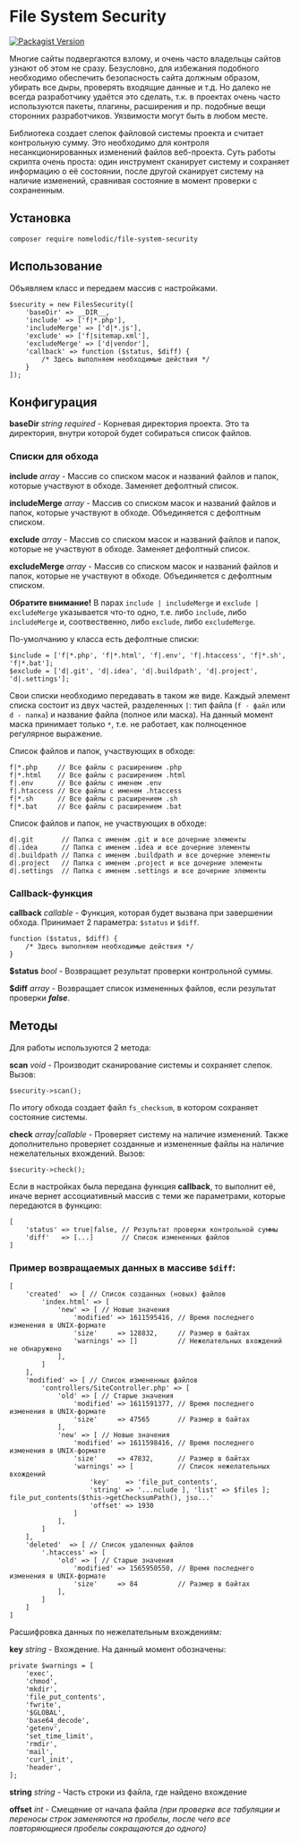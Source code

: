 # File System Security

[![Packagist Version](https://img.shields.io/packagist/v/nomelodic/file-system-security)](https://packagist.org/packages/nomelodic/file-system-security)

Многие сайты подвергаются взлому, и очень часто владельцы сайтов узнают об этом не сразу. Безусловно, для избежания подобного необходимо обеспечить безопасность сайта должным образом, убирать все дыры, проверять входящие данные и т.д. Но далеко не всегда разработчику удаётся это сделать, т.к. в проектах очень часто используются пакеты, плагины, расширения и пр. подобные вещи сторонних разработчиков. Уязвимости могут быть в любом месте.

Библиотека создает слепок файловой системы проекта и считает контрольную сумму. Это необходимо для контроля несанкционированных изменений файлов веб-проекта. Суть работы скрипта очень проста: один инструмент сканирует систему и сохраняет информацию о её состоянии, после другой сканирует систему на наличие изменений, сравнивая состояние в момент проверки с сохраненным.

## Установка

```
composer require nomelodic/file-system-security
```

## Использование

Объявляем класс и передаем массив с настройками.
```
$security = new FilesSecurity([
    'baseDir' => __DIR__,
    'include' => ['f|*.php'],
    'includeMerge' => ['d|*.js'],
    'exclude' => ['f|sitemap.xml'],
    'excludeMerge' => ['d|vendor'],
    'callback' => function ($status, $diff) {
        /* Здесь выполняем необходимые действия */
    }
]);
```
## Конфигурация

**baseDir** *string* *required* - Корневая директория проекта. Это та директория, внутри которой будет собираться список файлов.

### Списки для обхода

**include** *array* - Массив со списком масок и названий файлов и папок, которые участвуют в обходе. Заменяет дефолтный список.

**includeMerge** *array* - Массив со списком масок и названий файлов и папок, которые участвуют в обходе. Объединяется с дефолтным списком.

**exclude** *array* - Массив со списком масок и названий файлов и папок, которые не участвуют в обходе. Заменяет дефолтный список.

**excludeMerge** *array* - Массив со списком масок и названий файлов и папок, которые не участвуют в обходе. Объединяется с дефолтным списком.

**Обратите внимание!** В парах `include | includeMerge` и `exclude | excludeMerge` указывается что-то одно, т.е. либо `include`, либо `includeMerge` и, соотвественно, либо `exclude`, либо `excludeMerge`.

По-умолчанию у класса есть дефолтные списки:
```
$include = ['f|*.php', 'f|*.html', 'f|.env', 'f|.htaccess', 'f|*.sh', 'f|*.bat'];
$exclude = ['d|.git', 'd|.idea', 'd|.buildpath', 'd|.project', 'd|.settings'];
```

Свои списки необходимо передавать в таком же виде. Каждый элемент списка состоит из двух частей, разделенных `|`: тип файла (`f - файл` или `d - папка`) и название файла (полное или маска). На данный момент маска принимает только `*`, т.е. не работает, как полноценное регулярное выражение.

Список файлов и папок, участвующих в обходе:
```
f|*.php     // Все файлы с расширением .php
f|*.html    // Все файлы с расширением .html
f|.env      // Все файлы с именем .env
f|.htaccess // Все файлы с именем .htaccess
f|*.sh      // Все файлы с расширением .sh
f|*.bat     // Все файлы с расширением .bat
```

Список файлов и папок, не участвующих в обходе:
```
d|.git       // Папка с именем .git и все дочерние элементы
d|.idea      // Папка с именем .idea и все дочерние элементы
d|.buildpath // Папка с именем .buildpath и все дочерние элементы
d|.project   // Папка с именем .project и все дочерние элементы
d|.settings  // Папка с именем .settings и все дочерние элементы
```

### Callback-функция

**callback** *callable* - Функция, которая будет вызвана при завершении обхода. Принимает 2 параметра: `$status` и `$diff`.
```
function ($status, $diff) {
    /* Здесь выполняем необходимые действия */
}
```

**$status** *bool* - Возвращает результат проверки контрольной суммы.

**$diff** *array* - Возвращает список измененных файлов, если результат проверки ***false***.

## Методы

Для работы используются 2 метода:

**scan** *void* - Производит сканирование системы и сохраняет слепок. Вызов:

```
$security->scan();
```
По итогу обхода создает файл `fs_checksum`, в котором сохраняет состояние системы.

**check** *array|callable* - Проверяет систему на наличие изменений. Также дополнительно проверяет созданные и измененные файлы на наличие нежелательных вхождений. Вызов:
```
$security->check();
```
Если в настройках была передана функция **callback**, то выполнит её, иначе вернет ассоциативный массив с теми же параметрами, которые передаются в функцию:
```
[
    'status' => true|false, // Результат проверки контрольной суммы
    'diff'   => [...]       // Список измененных файлов
]
```

### Пример возвращаемых данных в массиве `$diff`:
```
[
    'created'  => [ // Список созданных (новых) файлов
        'index.html' => [
            'new' => [ // Новые значения
                'modified' => 1611595416, // Время последнего изменения в UNIX-формате
                'size'     => 128832,     // Размер в байтах
                'warnings' => []          // Нежелательных вхождений не обнаружено
            ],
        ]
    ],
    'modified' => [ // Список измененных файлов
        'controllers/SiteController.php' => [
            'old' => [ // Старые значения
                'modified' => 1611591377, // Время последнего изменения в UNIX-формате
                'size'     => 47565       // Размер в байтах
            ],
            'new' => [ // Новые значения
                'modified' => 1611598416, // Время последнего изменения в UNIX-формате
                'size'     => 47832,      // Размер в байтах
                'warnings' => [           // Список нежелательных вхождений     
                    'key'    => 'file_put_contents',
                    'string' => '...nclude ], 'list' => $files ]; file_put_contents($this->getChecksumPath(), jso...'
                    'offset' => 1930
                ]
            ],
        ]
    ],
    'deleted'  => [ // Список удаленных файлов
        '.htaccess' => [
            'old' => [ // Старые значения
                'modified' => 1565950550, // Время последнего изменения в UNIX-формате
                'size'     => 84          // Размер в байтах
            ],
        ]
    ]
]
```

Расшифровка данных по нежелательным вхождениям:

**key** *string* - Вхождение. На данный момент обозначены:

```
private $warnings = [
    'exec',
    'chmod',
    'mkdir',
    'file_put_contents',
    'fwrite',
    '$GLOBAL',
    'base64_decode',
    'getenv',
    'set_time_limit',
    'rmdir',
    'mail',
    'curl_init',
    'header',
];
```

**string** *string* - Часть строки из файла, где найдено вхождение

**offset** *int* - Смещение от начала файла *(при проверке все табуляции и переносы строк заменяются на пробелы, после чего все повторяющиеся пробелы сокращаются до одного)*